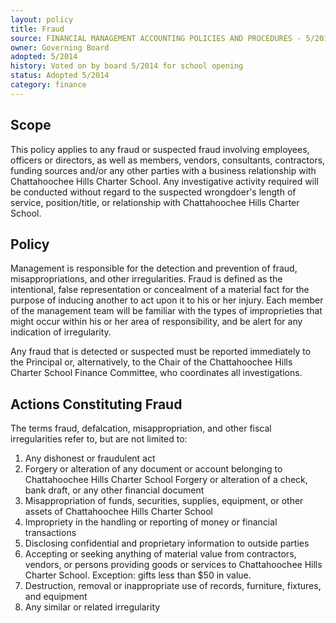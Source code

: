 ```yaml
---
layout: policy
title: Fraud
source: FINANCIAL MANAGEMENT ACCOUNTING POLICIES AND PROCEDURES - 5/2014
owner: Governing Board
adopted: 5/2014
history: Voted on by board 5/2014 for school opening
status: Adopted 5/2014
category: finance
---
```


## Scope

This policy applies to any fraud or suspected fraud involving employees, officers or directors, as well as members, vendors, consultants, contractors, funding sources and/or any other parties with a business relationship with Chattahoochee Hills Charter School. Any investigative activity required will be conducted without regard to the suspected wrongdoer's length of service, position/title, or relationship with Chattahoochee Hills Charter School.

## Policy

Management is responsible for the detection and prevention of fraud, misappropriations, and other irregularities. Fraud is defined as the intentional, false representation or concealment of a material fact for the purpose of inducing another to act upon it to his or her injury. Each member of the management team will be familiar with the types of improprieties that might occur within his or her area of responsibility, and be alert for any indication of irregularity.

Any fraud that is detected or suspected must be reported immediately to the Principal or, alternatively, to the Chair of the Chattahoochee Hills Charter School Finance Committee, who coordinates all investigations.


## Actions Constituting Fraud

The terms fraud, defalcation, misappropriation, and other fiscal irregularities refer to, but are not limited to:

1.	Any dishonest or fraudulent act
2.	Forgery or alteration of any document or account belonging to Chattahoochee Hills Charter School Forgery or alteration of a check, bank draft, or any other financial document
3.	Misappropriation of funds, securities, supplies, equipment, or other assets of Chattahoochee Hills Charter School
4.	Impropriety in the handling or reporting of money or financial transactions
5.	Disclosing confidential and proprietary information to outside parties
6.	Accepting or seeking anything of material value from contractors, vendors, or persons providing goods or services to Chattahoochee Hills Charter School. Exception: gifts less than $50 in value.
7.	Destruction, removal or inappropriate use of records, furniture, fixtures, and equipment
8.	Any similar or related irregularity
